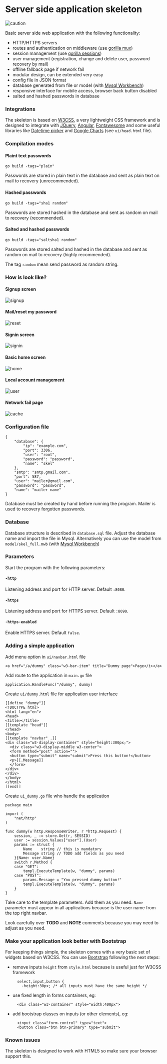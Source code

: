Server side application skeleton
===
![caution](https://user-images.githubusercontent.com/6298396/39394204-c8a60516-4ad7-11e8-8f07-5c28de190586.png)

Basic server side web application with the following functionality:
- HTTP/HTTPS servers
- routes and authentication on middleware (use [gorilla mux](https://github.com/gorilla/mux))
- session management (use [gorilla sessions](https://github.com/gorilla/sessions))
- user management (registration, change and delete user, password recovery by mail)
- offline fallback page if network fail
- modular design, can be extended very easy
- config file in JSON format
- database generated from file or model (with [Mysql Workbench](https://dev.mysql.com/downloads/workbench/))
- responsive interface for mobile access, browser back button disabled
- salted and hashed passwords in database

### Integrations

The skeleton is based on [W3CSS](https://www.w3schools.com/w3css/), a very lightweight CSS framework and is designed to integrate with [JQuery](https://jquery.com/), [Angular](https://angular.io/), [Fontawesome](https://fontawesome.com/v4.7.0/icons/) and some useful libraries like [Datetime picker](https://trentrichardson.com/examples/timepicker/) and [Google Charts](https://developers.google.com/chart/) (see `ui/head.html` file).

### Compilation modes

#### Plaint text passwords

	go build -tags="plain"

Passwords are stored in plain text in the database and sent as plain text on mail to recovery (unrecommended).

#### Hashed passwords

	go build -tags="sha1 random"

Passwords are stored hashed in the database and sent as random on mail to recovery (recommended).

#### Salted and hashed passwords

	go build -tags="saltsha1 random"

Passwords are stored salted and hashed in the database and sent as random on mail to recovery (highly recommended).

The tag `random` mean send password as random string.

### How is look like?

#### Signup screen
![signup](./static/images/signup.png)
#### Mail/reset my password
![reset](./static/images/reset.png)
#### Signin screen
![signin](./static/images/signin.png)
#### Basic home screen
![home](./static/images/home.png)
#### Local account management
![user](./static/images/user.png)
#### Network fail page
![cache](./static/images/cache.png)

### Configuration file

	{
	    "database": {
	        "ip": "example.com",
	        "port": 3306,
	        "user": "root",
	        "password": "password",
	        "name": "skel"
	    },
	    "smtp": "smtp.gmail.com",
	    "port": 587,
	    "user": "mailer@gmail.com",
	    "password": "password",
	    "name": "mailer name"
	}

Database must be created by hand before running the program. Mailer is used to recovery forgotten passwords.

### Database

Database structure is described in `database.sql` file. Adjust the database name and import the file in Mysql. Alternatively you can use the model from `model/skel_full.mwb` (with [Mysql Workbench](https://dev.mysql.com/downloads/workbench/))

### Parameters

Start the program with the following parameters:

#### `-http`

Listening address and port for HTTP server. Default `:8080`.

#### `-https`

Listening address and port for HTTPS server. Default `:8090`.

#### `-https-enabled`

Enable HTTPS server. Default `false`.

### Adding a simple application

Add menu option in `ui/navbar.html` file

	<a href="/a/dummy" class="w3-bar-item" title="Dummy page">Page</i></a>

Add route to the application in `main.go` file

	application.HandleFunc("/dummy", dummy)

Create `ui/dummy.html` file for application user interface

	[[define "dummy"]]
	<!DOCTYPE html>
	<html lang="en">
	<head>
	<title></title>
	[[template "head"]]
	</head>
	<body>
	[[template "navbar" .]]
	<div class="w3-display-container" style="height:300px;">
	  <div class="w3-display-middle w3-center">
	  <form method="post" action="">
	  <button type="submit" name="submit">Press this button!</button>
	  <p>[[.Message]]
	  </form>
	</div>
	</div>
	</body>
	</html>
	[[end]]

Create `ui_dummy.go` file who handle the application

	package main
	
	import (
		"net/http"
	)
	
	func dummy(w http.ResponseWriter, r *http.Request) {
		session, _ := store.Get(r, SESSID)
		user := session.Values["user"].(User)
		params := struct {
			Name    string // this is mandatory
			Message string // TODO add fields as you need
		}{Name: user.Name}
		switch r.Method {
		case "GET":
			templ.ExecuteTemplate(w, "dummy", params)
		case "POST":
			params.Message = "You pressed dummy button!"
			templ.ExecuteTemplate(w, "dummy", params)
		}
	}

Take care to the template parameters. Add them as you need. `Name` parameter must appear in all applications because is the user name from the top right navbar. 

Look carefully over **TODO** and **NOTE** comments because you may need to adjust as you need.

### Make your application look better with Bootstrap

For keeping things simple, the skeleton comes with a very basic set of widgets based on W3CSS. You can use [Bootstrap](https://getbootstrap.com/) following the next steps:

- remove inputs `height` from `style.html` because is useful just for W3CSS framework

		select,input,button {
		  -height:30px; /* all inputs must have the same height */

- use fixed length in forms containers, eg:

		<div class="w3-container" style="width:400px">

- add bootstrap classes on inputs (or other elements), eg:

		<input class="form-control" type="text">
		<button class="btn btn-primary" type="submit">

### Known issues

The skeleton is designed to work with HTML5 so make sure your browser support this.